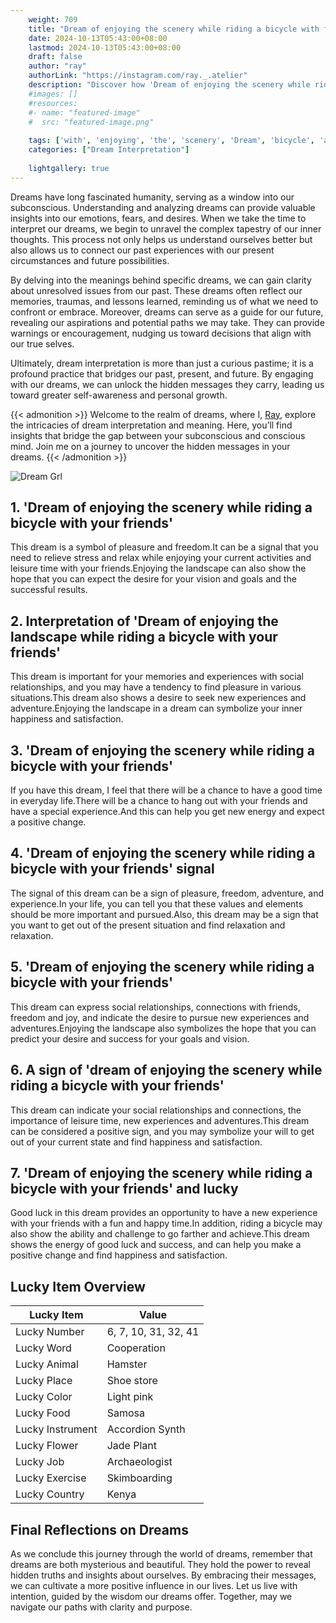```yaml
---
    weight: 709
    title: "Dream of enjoying the scenery while riding a bicycle with friends"  # Assuming 'title' column exists
    date: 2024-10-13T05:43:00+08:00
    lastmod: 2024-10-13T05:43:00+08:00
    draft: false
    author: "ray"
    authorLink: "https://instagram.com/ray._.atelier"
    description: "Discover how 'Dream of enjoying the scenery while riding a bicycle with friends' can interpret your future and uncover its significant meanings in your life."
    #images: []
    #resources:
    #- name: "featured-image"
    #  src: "featured-image.png"
    
    tags: ['with', 'enjoying', 'the', 'scenery', 'Dream', 'bicycle', 'a', 'of', 'riding', 'while', 'friends']
    categories: ["Dream Interpretation"]
    
    lightgallery: true
---
```

    
Dreams have long fascinated humanity, serving as a window into our subconscious. Understanding and analyzing dreams can provide valuable insights into our emotions, fears, and desires. When we take the time to interpret our dreams, we begin to unravel the complex tapestry of our inner thoughts. This process not only helps us understand ourselves better but also allows us to connect our past experiences with our present circumstances and future possibilities.

By delving into the meanings behind specific dreams, we can gain clarity about unresolved issues from our past. These dreams often reflect our memories, traumas, and lessons learned, reminding us of what we need to confront or embrace. Moreover, dreams can serve as a guide for our future, revealing our aspirations and potential paths we may take. They can provide warnings or encouragement, nudging us toward decisions that align with our true selves.

Ultimately, dream interpretation is more than just a curious pastime; it is a profound practice that bridges our past, present, and future. By engaging with our dreams, we can unlock the hidden messages they carry, leading us toward greater self-awareness and personal growth.

{{< admonition >}}
Welcome to the realm of dreams, where I, [Ray](https://instagram.com/ray._.atelier), explore the intricacies of dream interpretation and meaning. Here, you’ll find insights that bridge the gap between your subconscious and conscious mind. Join me on a journey to uncover the hidden messages in your dreams.
{{< /admonition >}}

![Dream Grl](https://cdn.pixabay.com/photo/2017/11/02/03/35/gothic-2910057_1280.jpg "Dream Grl")

## 1. 'Dream of enjoying the scenery while riding a bicycle with your friends'
This dream is a symbol of pleasure and freedom.It can be a signal that you need to relieve stress and relax while enjoying your current activities and leisure time with your friends.Enjoying the landscape can also show the hope that you can expect the desire for your vision and goals and the successful results.

## 2. Interpretation of 'Dream of enjoying the landscape while riding a bicycle with your friends'
This dream is important for your memories and experiences with social relationships, and you may have a tendency to find pleasure in various situations.This dream also shows a desire to seek new experiences and adventure.Enjoying the landscape in a dream can symbolize your inner happiness and satisfaction.

## 3. 'Dream of enjoying the scenery while riding a bicycle with your friends'
If you have this dream, I feel that there will be a chance to have a good time in everyday life.There will be a chance to hang out with your friends and have a special experience.And this can help you get new energy and expect a positive change.

## 4. 'Dream of enjoying the scenery while riding a bicycle with your friends' signal
The signal of this dream can be a sign of pleasure, freedom, adventure, and experience.In your life, you can tell you that these values and elements should be more important and pursued.Also, this dream may be a sign that you want to get out of the present situation and find relaxation and relaxation.

## 5. 'Dream of enjoying the scenery while riding a bicycle with your friends'
This dream can express social relationships, connections with friends, freedom and joy, and indicate the desire to pursue new experiences and adventures.Enjoying the landscape also symbolizes the hope that you can predict your desire and success for your goals and vision.

## 6. A sign of 'dream of enjoying the scenery while riding a bicycle with your friends'
This dream can indicate your social relationships and connections, the importance of leisure time, new experiences and adventures.This dream can be considered a positive sign, and you may symbolize your will to get out of your current state and find happiness and satisfaction.

## 7. 'Dream of enjoying the scenery while riding a bicycle with your friends' and lucky
Good luck in this dream provides an opportunity to have a new experience with your friends with a fun and happy time.In addition, riding a bicycle may also show the ability and challenge to go farther and achieve.This dream shows the energy of good luck and success, and can help you make a positive change and find happiness and satisfaction.

## Lucky Item Overview
| Lucky Item          | Value              |
|---------------|--------------------|
| Lucky Number        | 6, 7, 10, 31, 32, 41  |
| Lucky Word          | Cooperation |
| Lucky Animal        | Hamster |
| Lucky Place         | Shoe store     |
| Lucky Color         | Light pink     |
| Lucky Food          | Samosa      |
| Lucky Instrument    | Accordion Synth |
| Lucky Flower        | Jade Plant    |
| Lucky Job           | Archaeologist       |
| Lucky Exercise      | Skimboarding  |
| Lucky Country       | Kenya    |


##  Final Reflections on Dreams

As we conclude this journey through the world of dreams, remember that dreams are both mysterious and beautiful. They hold the power to reveal hidden truths and insights about ourselves. By embracing their messages, we can cultivate a more positive influence in our lives. Let us live with intention, guided by the wisdom our dreams offer. Together, may we navigate our paths with clarity and purpose.
